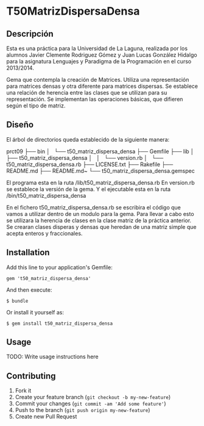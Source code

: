 # T50MatrizDispersaDensa

## Descripción

Esta es una práctica para la Universidad de La Laguna, realizada por los alumnos Javier Clemente Rodriguez Gómez y Juan Lucas González Hidalgo para la asignatura Lenguajes y Paradigma de la Programación en el curso 2013/2014.

Gema que contempla la creación de Matrices. Utiliza una representación para matrices densas y otra diferente para matrices dispersas. Se establece una relación de herencia entre las clases que se utilizan para su representación. Se implementan las operaciones básicas, que difieren según el tipo de matriz.


## Diseño

El árbol de directorios queda establecido de la siguiente manera:

prct09
├── bin
│   └── t50_matriz_dispersa_densa
├── Gemfile
├── lib
│   ├── t50_matriz_dispersa_densa
│   │   └── version.rb
│   └── t50_matriz_dispersa_densa.rb
├── LICENSE.txt
├── Rakefile
├── README.md
├── README.md~
└── t50_matriz_dispersa_densa.gemspec

El programa esta en la ruta /lib/t50_matriz_dispersa_densa.rb
En version.rb se establece la versión de la gema.
Y el ejecutable esta en la ruta /bin/t50_matriz_dispersa_densa

En el fichero t50_matriz_dispersa_densa.rb se escribira el código que vamos a utilizar dentro de un modulo para la gema. Para llevar a cabo esto se utilizara la herencia de clases en la clase matriz de la práctica anterior. Se crearan clases disperas y densas que heredan de una matriz simple que acepta enteros y fraccionales.


## Installation

Add this line to your application's Gemfile:

    gem 't50_matriz_dispersa_densa'

And then execute:

    $ bundle

Or install it yourself as:

    $ gem install t50_matriz_dispersa_densa

## Usage

TODO: Write usage instructions here

## Contributing

1. Fork it
2. Create your feature branch (`git checkout -b my-new-feature`)
3. Commit your changes (`git commit -am 'Add some feature'`)
4. Push to the branch (`git push origin my-new-feature`)
5. Create new Pull Request
